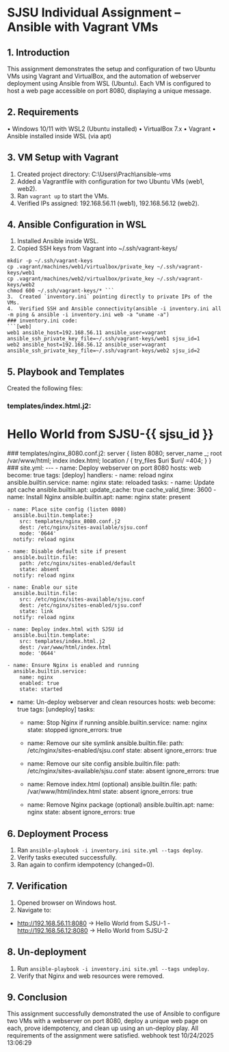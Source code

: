 # SJSU Individual Assignment – Ansible with Vagrant VMs

## 1. Introduction
This assignment demonstrates the setup and configuration of two Ubuntu VMs using Vagrant and VirtualBox, and the automation of webserver deployment using Ansible from WSL (Ubuntu). Each VM is configured to host a web page accessible on port 8080, displaying a unique message.
## 2. Requirements
•	Windows 10/11 with WSL2 (Ubuntu installed)
•	VirtualBox 7.x
•	Vagrant
•	Ansible installed inside WSL (via apt)

## 3. VM Setup with Vagrant
1.	Created project directory: C:\Users\Prach\ansible-vms
2.	Added a Vagrantfile with configuration for two Ubuntu VMs (web1, web2).
3.	Ran `vagrant up` to start the VMs.
4.	Verified IPs assigned: 192.168.56.11 (web1), 192.168.56.12 (web2).

## 4. Ansible Configuration in WSL
1.	Installed Ansible inside WSL.
2.	Copied SSH keys from Vagrant into ~/.ssh/vagrant-keys/    
```cd /mnt/c/Users/Prach/ansible-vms
mkdir -p ~/.ssh/vagrant-keys
cp .vagrant/machines/web1/virtualbox/private_key ~/.ssh/vagrant-keys/web1
cp .vagrant/machines/web2/virtualbox/private_key ~/.ssh/vagrant-keys/web2
chmod 600 ~/.ssh/vagrant-keys/* ```
3.	Created `inventory.ini` pointing directly to private IPs of the VMs.
4.	Verified SSH and Ansible connectivity(ansible -i inventory.ini all -m ping & ansible -i inventory.ini web -a "uname -a")
### inventory.ini code:
```[web]
web1 ansible_host=192.168.56.11 ansible_user=vagrant ansible_ssh_private_key_file=~/.ssh/vagrant-keys/web1 sjsu_id=1
web2 ansible_host=192.168.56.12 ansible_user=vagrant ansible_ssh_private_key_file=~/.ssh/vagrant-keys/web2 sjsu_id=2
```
## 5. Playbook and Templates
Created the following files:
### templates/index.html.j2:
<!doctype html>
<html>
<head><meta charset="utf-8"><title>SJSU-{{ sjsu_id }}</title></head>
<body>
<h1>Hello World from SJSU-{{ sjsu_id }}</h1>
</body>
</html>
### templates/nginx_8080.conf.j2:
server {
    listen 8080;
    server_name _;
    root /var/www/html;
    index index.html;
    location / {
        try_files $uri $uri/ =404;
    }
}
### site.yml:
---
- name: Deploy webserver on port 8080
  hosts: web
  become: true
  tags: [deploy]
  handlers:
    - name: reload nginx
      ansible.builtin.service:
        name: nginx
        state: reloaded
  tasks:
    - name: Update apt cache
      ansible.builtin.apt:
        update_cache: true
        cache_valid_time: 3600
    - name: Install Nginx
      ansible.builtin.apt:
        name: nginx
        state: present

    - name: Place site config (listen 8080)
      ansible.builtin.template:}
        src: templates/nginx_8080.conf.j2
        dest: /etc/nginx/sites-available/sjsu.conf
        mode: '0644'
      notify: reload nginx

    - name: Disable default site if present
      ansible.builtin.file:
        path: /etc/nginx/sites-enabled/default
        state: absent
      notify: reload nginx

    - name: Enable our site
      ansible.builtin.file:
        src: /etc/nginx/sites-available/sjsu.conf
        dest: /etc/nginx/sites-enabled/sjsu.conf
        state: link
      notify: reload nginx

    - name: Deploy index.html with SJSU id
      ansible.builtin.template:
        src: templates/index.html.j2
        dest: /var/www/html/index.html
        mode: '0644'

    - name: Ensure Nginx is enabled and running
      ansible.builtin.service:
        name: nginx
        enabled: true
        state: started
- name: Un-deploy webserver and clean resources
  hosts: web
  become: true
  tags: [undeploy]
  tasks:
    - name: Stop Nginx if running
      ansible.builtin.service:
        name: nginx
        state: stopped
      ignore_errors: true
    - name: Remove our site symlink
      ansible.builtin.file:
        path: /etc/nginx/sites-enabled/sjsu.conf
        state: absent
      ignore_errors: true

    - name: Remove our site config
      ansible.builtin.file:
        path: /etc/nginx/sites-available/sjsu.conf
        state: absent
      ignore_errors: true

    - name: Remove index.html (optional)
      ansible.builtin.file:
        path: /var/www/html/index.html
        state: absent
      ignore_errors: true

    - name: Remove Nginx package (optional)
      ansible.builtin.apt:
        name: nginx
        state: absent
      ignore_errors: true

## 6. Deployment Process
1.	Ran `ansible-playbook -i inventory.ini site.yml --tags deploy`.
2.	Verify tasks executed successfully.
3.	Ran again to confirm idempotency (changed=0).
  
## 7. Verification
1.	Opened browser on Windows host.
2.	Navigate to:
   - http://192.168.56.11:8080 → Hello World from SJSU-1
    - http://192.168.56.12:8080 → Hello World from SJSU-2
 
## 8. Un-deployment
1.	Run `ansible-playbook -i inventory.ini site.yml --tags undeploy`.
2.	Verify that Nginx and web resources were removed.

## 9. Conclusion
This assignment successfully demonstrated the use of Ansible to configure two VMs with a webserver on port 8080, deploy a unique web page on each, prove idempotency, and clean up using an un-deploy play. All requirements of the assignment were satisfied.
webhook test 10/24/2025 13:06:29
